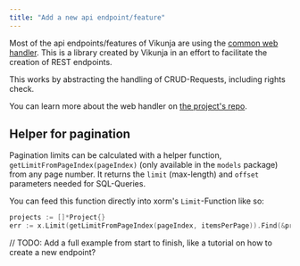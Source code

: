 ```yaml
---
title: "Add a new api endpoint/feature"
---
```


Most of the api endpoints/features of Vikunja are using the [common web handler](https://code.vikunja.io/web).
This is a library created by Vikunja in an effort to facilitate the creation of REST endpoints.

This works by abstracting the handling of CRUD-Requests, including rights check.

You can learn more about the web handler on [the project's repo](https://code.vikunja.io/web).

## Helper for pagination

Pagination limits can be calculated with a helper function, `getLimitFromPageIndex(pageIndex)` 
(only available in the `models` package) from any page number.
It returns the `limit` (max-length) and `offset` parameters needed for SQL-Queries.

You can feed this function directly into xorm's `Limit`-Function like so:

```go
projects := []*Project{}
err := x.Limit(getLimitFromPageIndex(pageIndex, itemsPerPage)).Find(&projects)
```

// TODO: Add a full example from start to finish, like a tutorial on how to create a new endpoint?
